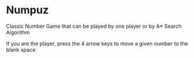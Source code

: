# Numpuz
 Classic Number Game that can be played by one player or by A* Search Algorithm

 If you are the player, press the 4 arrow keys to move a given number to the blank space 
